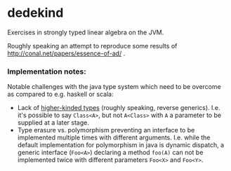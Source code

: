 # dedekind

Exercises in strongly typed linear algebra on the JVM.

Roughly speaking an attempt to reproduce some results of http://conal.net/papers/essence-of-ad/ .


### Implementation notes:

Notable challenges with the java type system which need to be overcome as compared to e.g. haskell or scala:

* Lack of [higher-kinded types](https://www.baeldung.com/scala/higher-kinded-types) (roughly speaking, reverse generics). I.e. it's possible to say `Class<A>`, but not `A<Class>` with `A` a parameter to be supplied at a later stage.
* Type erasure vs. polymorphism preventing an interface to be implemented multiple times with different arguments. I.e. while the default implementation for polymorphism in java is dynamic dispatch, a generic interface (`Foo<A>`)  declaring a method `foo(A)` can not be implemented twice with different parameters `Foo<X>` and `Foo<Y>`.